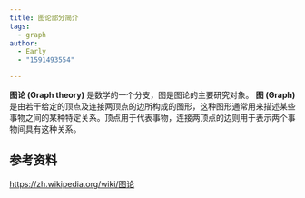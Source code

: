 ```yaml
---
title: 图论部分简介
tags:
  - graph
author:
  - Early
  - "1591493554"

---
```


 **图论 (Graph theory)** 是数学的一个分支，图是图论的主要研究对象。 **图 (Graph)** 是由若干给定的顶点及连接两顶点的边所构成的图形，这种图形通常用来描述某些事物之间的某种特定关系。顶点用于代表事物，连接两顶点的边则用于表示两个事物间具有这种关系。

## 参考资料

 <https://zh.wikipedia.org/wiki/图论> 
